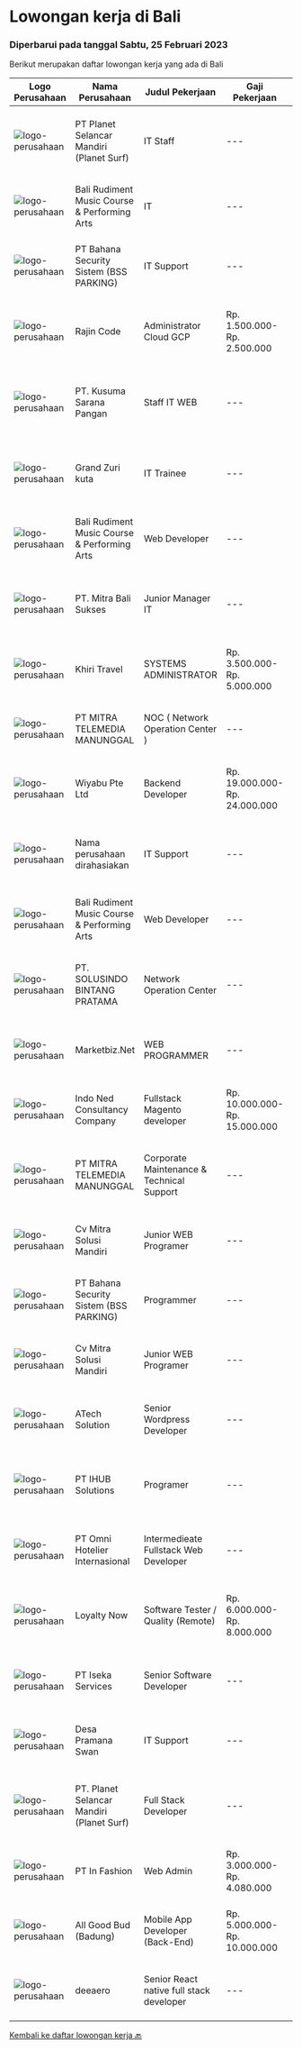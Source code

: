 
  # Lowongan kerja di Bali

  ### Diperbarui pada tanggal Sabtu, 25 Februari 2023

  Berikut merupakan daftar lowongan kerja yang ada di Bali

  |Logo Perusahaan | Nama Perusahaan | Judul Pekerjaan | Gaji Pekerjaan | Lokasi | Deskripsi | Tanggal diunggah | Pranala |
  | -------------- | --------------- | --------------- | --------- | --------- | -------------- | ------- | ----------- |
  |![logo-perusahaan](https://image-service-cdn.seek.com.au/74a5afca3317ccf3a83e9c8ec7da13d707d16704/ee4dce1061f3f616224767ad58cb2fc751b8d2dc)|PT Planet Selancar Mandiri (Planet Surf)|IT Staff|---|Badung|Deskripsi Pekerjaan:1. Menyediakan pengadaan barang IT: memberikan referensi kepada user, penawaran, pengajuan dan penyerahan barang kepada user2....|Jumat, 24 Februari 2023|https://www.jobstreet.co.id/id/job/it-staff-1034687025?token=0~c4fc78e6-6fe4-4a67-9b20-4d50bf55d4bc&sectionRank=1&jobId=jobstreet-id-job-1034687025|
|![logo-perusahaan](https://i.ibb.co/sqvTCh9/112815900-stock-vector-no-image-available-icon-flat-vector.webp)|Bali Rudiment Music Course & Performing Arts|IT|---|Padang|Freshgraduate dari bidang ilmu komputer, teknologi informasi Menguasai bahasa pemrograman Memahami jaringan komputer, instalasi software dan hardware...|Jumat, 24 Februari 2023|https://www.jobstreet.co.id/id/job/it-1034842336?token=0~c4fc78e6-6fe4-4a67-9b20-4d50bf55d4bc&sectionRank=2&jobId=jobstreet-id-job-1034842336|
|![logo-perusahaan](https://i.ibb.co/sqvTCh9/112815900-stock-vector-no-image-available-icon-flat-vector.webp)|PT Bahana Security Sistem (BSS PARKING)|IT Support|---|Padang|Kualifikasi:• Pendidikan minimal D3 (Jurusan Mesin/ Elektro/ Sipil/ IT)• Mampu mengoperasikan komputer dan (Ms. Word &amp; Excel)• Menguasai sistem...|Jumat, 24 Februari 2023|https://www.jobstreet.co.id/id/job/it-support-1034859311?token=0~c4fc78e6-6fe4-4a67-9b20-4d50bf55d4bc&sectionRank=3&jobId=jobstreet-id-job-1034859311|
|![logo-perusahaan](https://i.ibb.co/sqvTCh9/112815900-stock-vector-no-image-available-icon-flat-vector.webp)|Rajin Code|Administrator Cloud GCP|Rp. 1.500.000-Rp. 2.500.000|Denpasar|RajinCode adalah perusahaan yang bergerak dalam bidang teknologi informasi untuk penyediaan aplikasi POS (Point of Sales) yang dapat digunakan oleh...|Jumat, 24 Februari 2023|https://www.jobstreet.co.id/id/job/administrator-cloud-gcp-4217443?token=0~c4fc78e6-6fe4-4a67-9b20-4d50bf55d4bc&sectionRank=4&jobId=jobstreet-id-job-4217443|
|![logo-perusahaan](https://i.ibb.co/sqvTCh9/112815900-stock-vector-no-image-available-icon-flat-vector.webp)|PT. Kusuma Sarana Pangan|Staff IT WEB|---|Bali|PT. KUSUMA SARANA PANGANPenempatan di : TabananDeskripsi Pekerjaan : Melakukan analisa terkait pengembangan sistem situs web / aplikasi dan Melakukan...|Jumat, 24 Februari 2023|https://www.jobstreet.co.id/id/job/staff-it-web-1034797413?token=0~c4fc78e6-6fe4-4a67-9b20-4d50bf55d4bc&sectionRank=5&jobId=jobstreet-id-job-1034797413|
|![logo-perusahaan](https://i.ibb.co/sqvTCh9/112815900-stock-vector-no-image-available-icon-flat-vector.webp)|Grand Zuri kuta|IT Trainee|---|Badung|Grand Zuri Kuta Bali managed by Zuri Hotel Management is 4 stars hotel consists of 133 contemporary designed rooms and suites, now we are looking for...|Jumat, 24 Februari 2023|https://www.jobstreet.co.id/id/job/it-trainee-4238195?token=0~c4fc78e6-6fe4-4a67-9b20-4d50bf55d4bc&sectionRank=6&jobId=jobstreet-id-job-4238195|
|![logo-perusahaan](https://i.ibb.co/sqvTCh9/112815900-stock-vector-no-image-available-icon-flat-vector.webp)|Bali Rudiment Music Course & Performing Arts|Web Developer|---|Padang|Pendidikan minimal S1 dari bidang ilmu komputer, teknologi informasiMenguasai bahasa pemrogramanMemahami jaringan komputer, instalasi software dan...|Jumat, 24 Februari 2023|https://www.jobstreet.co.id/id/job/web-developer-1034531112?token=0~c4fc78e6-6fe4-4a67-9b20-4d50bf55d4bc&sectionRank=7&jobId=jobstreet-id-job-1034531112|
|![logo-perusahaan](https://i.ibb.co/sqvTCh9/112815900-stock-vector-no-image-available-icon-flat-vector.webp)|PT. Mitra Bali Sukses|Junior Manager IT|---|Bali|• Pendidikan S1 Jurusan Teknik Informatika / Teknik Komputer/ Sistem Informasi• Pengalaman Minimal 2 tahun • Memiliki pengalaman dan menguasai sistem...|Jumat, 24 Februari 2023|https://www.jobstreet.co.id/id/job/junior-manager-it-1034577241?token=0~c4fc78e6-6fe4-4a67-9b20-4d50bf55d4bc&sectionRank=8&jobId=jobstreet-id-job-1034577241|
|![logo-perusahaan](https://image-service-cdn.seek.com.au/d0551055d7020a5825128671d3e460fc00dc0595/ee4dce1061f3f616224767ad58cb2fc751b8d2dc)|Khiri Travel|SYSTEMS ADMINISTRATOR|Rp. 3.500.000-Rp. 5.000.000|Bali|Khiri Travel Creativity, service-minded and a genuine passion for responsible travel are at the core of all we do at Khiri Travel. We’re real...|Kamis, 23 Februari 2023|https://www.jobstreet.co.id/id/job/systems-administrator-4237498?token=0~c4fc78e6-6fe4-4a67-9b20-4d50bf55d4bc&sectionRank=9&jobId=jobstreet-id-job-4237498|
|![logo-perusahaan](https://image-service-cdn.seek.com.au/398a6ca8294170c3b5681b36d7ad4334c52062ed/ee4dce1061f3f616224767ad58cb2fc751b8d2dc)|PT MITRA TELEMEDIA MANUNGGAL|NOC ( Network Operation Center )|---|Bali|NOC Duties and Responsibilities: - Monitoring IT &amp; networking infrastructure through a monitoring dashboard- Execute BAU activities- Daily report,...|Jumat, 24 Februari 2023|https://www.jobstreet.co.id/id/job/noc-network-operation-center-1034745665?token=0~c4fc78e6-6fe4-4a67-9b20-4d50bf55d4bc&sectionRank=10&jobId=jobstreet-id-job-1034745665|
|![logo-perusahaan](https://image-service-cdn.seek.com.au/0363826063500b54abe59ebfcfe35cdd368d5fcc/ee4dce1061f3f616224767ad58cb2fc751b8d2dc)|Wiyabu Pte Ltd|Backend Developer|Rp. 19.000.000-Rp. 24.000.000|Bali|Jonajo Consulting LLC is a software development firm located in the heart of Silicon Valley, California. We specialize in developing AI-powered mobile...|Kamis, 23 Februari 2023|https://www.jobstreet.co.id/id/job/backend-developer-10479124/origin/sg?token=0~c4fc78e6-6fe4-4a67-9b20-4d50bf55d4bc&sectionRank=11&jobId=jobstreet-sg-job-10479124|
|![logo-perusahaan](https://i.ibb.co/sqvTCh9/112815900-stock-vector-no-image-available-icon-flat-vector.webp)|Nama perusahaan dirahasiakan|IT Support|---|Jawa Timur|Usia maksimal 35 tahun Pendidikan minimal S1 segala jurusan Minimal memiliki 1 tahun pengalaman kerja di bidang yang sama  Mempunyai pengetahuan dan...|Senin, 20 Februari 2023|https://www.jobstreet.co.id/id/job/it-support-4231859?token=0~c4fc78e6-6fe4-4a67-9b20-4d50bf55d4bc&sectionRank=12&jobId=jobstreet-id-job-4231859|
|![logo-perusahaan](https://i.ibb.co/sqvTCh9/112815900-stock-vector-no-image-available-icon-flat-vector.webp)|Bali Rudiment Music Course & Performing Arts|Web Developer|---|Padang|Freshgraduate dari bidang ilmu komputer, teknologi informasi  Menguasai bahasa pemrograman Memahami jaringan komputer, instalasi software dan hardware...|Jumat, 24 Februari 2023|https://www.jobstreet.co.id/id/job/web-developer-1034842344?token=0~c4fc78e6-6fe4-4a67-9b20-4d50bf55d4bc&sectionRank=13&jobId=jobstreet-id-job-1034842344|
|![logo-perusahaan](https://i.ibb.co/sqvTCh9/112815900-stock-vector-no-image-available-icon-flat-vector.webp)|PT. SOLUSINDO BINTANG PRATAMA|Network Operation Center|---|Bali|1. Berpengalaman dalam bidang Networking dan IT Minimal 1 tahun.2. Pendidikan Sarjana/Diploma IT/ SMK Teknik Komputer Jaringan3. Memiliki pengalaman...|Jumat, 24 Februari 2023|https://www.jobstreet.co.id/id/job/network-operation-center-1034563395?token=0~c4fc78e6-6fe4-4a67-9b20-4d50bf55d4bc&sectionRank=14&jobId=jobstreet-id-job-1034563395|
|![logo-perusahaan](https://image-service-cdn.seek.com.au/ea713bac3b5b859769463edaa2ba0fa2438bdb9d/ee4dce1061f3f616224767ad58cb2fc751b8d2dc)|Marketbiz.Net|WEB PROGRAMMER|---|Denpasar|Kualifikasi: Usia Maksimal 28 Tahun Pengalaman di bidangnya minimal 1 tahun Menguasai HTML, PHP &amp; MySQL Menguasai JQuery, HTML5, CSS3 Menguasai...|Rabu, 22 Februari 2023|https://www.jobstreet.co.id/id/job/web-programmer-4213038?token=0~c4fc78e6-6fe4-4a67-9b20-4d50bf55d4bc&sectionRank=15&jobId=jobstreet-id-job-4213038|
|![logo-perusahaan](https://image-service-cdn.seek.com.au/0a642188b6f444564b4e7d0e61cdd79a37cdf0fa/ee4dce1061f3f616224767ad58cb2fc751b8d2dc)|Indo Ned Consultancy Company|Fullstack Magento developer|Rp. 10.000.000-Rp. 15.000.000|Bali|Note: This job is not at IndoNed. You will be working for a Dutch company called U Digital (U B.V.) in Indonesia. U Digital is responsible for the...|Jumat, 24 Februari 2023|https://www.jobstreet.co.id/id/job/fullstack-magento-developer-4218830?token=0~c4fc78e6-6fe4-4a67-9b20-4d50bf55d4bc&sectionRank=16&jobId=jobstreet-id-job-4218830|
|![logo-perusahaan](https://image-service-cdn.seek.com.au/398a6ca8294170c3b5681b36d7ad4334c52062ed/ee4dce1061f3f616224767ad58cb2fc751b8d2dc)|PT MITRA TELEMEDIA MANUNGGAL|Corporate Maintenance & Technical Support|---|Bali|Tugas Dan Tanggung Jawab Corporate Maintenance &amp; Technical Support:- Melakukan Troubleshooting onsite terhadap permasalahan/kendala yang dialami...|Jumat, 24 Februari 2023|https://www.jobstreet.co.id/id/job/corporate-maintenance-technical-support-1034745788?token=0~c4fc78e6-6fe4-4a67-9b20-4d50bf55d4bc&sectionRank=17&jobId=jobstreet-id-job-1034745788|
|![logo-perusahaan](https://i.ibb.co/sqvTCh9/112815900-stock-vector-no-image-available-icon-flat-vector.webp)|Cv Mitra Solusi  Mandiri|Junior WEB Programer|---|Bali|Keuntungan:1. Gaji UMR Bali.2. Tunjangan  Deskripsi pekerjaan:1. Menguasai bahasa pemograman Laravel, Javascript, Vue Js dan Desain.2. Mampu...|Jumat, 24 Februari 2023|https://www.jobstreet.co.id/id/job/junior-web-programer-1034530958?token=0~c4fc78e6-6fe4-4a67-9b20-4d50bf55d4bc&sectionRank=18&jobId=jobstreet-id-job-1034530958|
|![logo-perusahaan](https://i.ibb.co/sqvTCh9/112815900-stock-vector-no-image-available-icon-flat-vector.webp)|PT Bahana Security Sistem (BSS PARKING)|Programmer|---|Padang|Kualifikasi: Pria/WanitaKomunikatif, dapat bekerja dalam Team &amp; IndividuPendidikan minimal D3 (Jurusan Teknik Informatika / Sistem Informasi/...|Jumat, 24 Februari 2023|https://www.jobstreet.co.id/id/job/programmer-1034825163?token=0~c4fc78e6-6fe4-4a67-9b20-4d50bf55d4bc&sectionRank=19&jobId=jobstreet-id-job-1034825163|
|![logo-perusahaan](https://i.ibb.co/sqvTCh9/112815900-stock-vector-no-image-available-icon-flat-vector.webp)|Cv Mitra Solusi  Mandiri|Junior WEB Programer|---|Bali|Keuntungan:1. Gaji UMR Bali.2. Tunjangan  Deskripsi pekerjaan:1. Menguasai bahasa pemograman Laravel, Javascript, Vue Js dan Desain.2. Mampu...|Jumat, 24 Februari 2023|https://www.jobstreet.co.id/id/job/junior-web-programer-1034550719?token=0~c4fc78e6-6fe4-4a67-9b20-4d50bf55d4bc&sectionRank=20&jobId=jobstreet-id-job-1034550719|
|![logo-perusahaan](https://image-service-cdn.seek.com.au/01cd86444ba33e86855e0cce80ed2ebf9dcff3e2/ee4dce1061f3f616224767ad58cb2fc751b8d2dc)|ATech Solution|Senior Wordpress Developer|---|Bali|Job Responsibilities:  Build custom WordPress solutions with strict design guidelines using PHP, HTML, SASS/CSS &amp; JavaScript Assist the...|Kamis, 23 Februari 2023|https://www.jobstreet.co.id/id/job/senior-wordpress-developer-4216231?token=0~c4fc78e6-6fe4-4a67-9b20-4d50bf55d4bc&sectionRank=21&jobId=jobstreet-id-job-4216231|
|![logo-perusahaan](https://i.ibb.co/sqvTCh9/112815900-stock-vector-no-image-available-icon-flat-vector.webp)|PT IHUB Solutions|Programer|---|Bali|Tugas dan tanggung jawab : Melakukan perencanaan dan merancang struktur hingga tampilan program Melakukan coding atau menulis kode program Menulis...|Jumat, 24 Februari 2023|https://www.jobstreet.co.id/id/job/programer-1034729278?token=0~c4fc78e6-6fe4-4a67-9b20-4d50bf55d4bc&sectionRank=22&jobId=jobstreet-id-job-1034729278|
|![logo-perusahaan](https://i.ibb.co/sqvTCh9/112815900-stock-vector-no-image-available-icon-flat-vector.webp)|PT Omni Hotelier Internasional|Intermedieate Fullstack Web Developer|---|Bali|Pendidikan minimal SMK/D1 (sederajat) jurusan Informatika &amp; RPL Memahami / menguasai PHP (laravel &amp; framework sejenis), Vue js &amp; React js...|Jumat, 24 Februari 2023|https://www.jobstreet.co.id/id/job/intermedieate-fullstack-web-developer-1034593954?token=0~c4fc78e6-6fe4-4a67-9b20-4d50bf55d4bc&sectionRank=23&jobId=jobstreet-id-job-1034593954|
|![logo-perusahaan](https://image-service-cdn.seek.com.au/e59800a5e4eb9018afaeb52fce66c610d6ee95d3/ee4dce1061f3f616224767ad58cb2fc751b8d2dc)|Loyalty Now|Software Tester / Quality  (Remote)|Rp. 6.000.000-Rp. 8.000.000|Bali|Software QA TesterLoyaltynow.comWe are seeking a driven Software QA Tester to help deliver our leading loyalty and payments platform to our...|Rabu, 22 Februari 2023|https://www.jobstreet.co.id/id/job/software-tester-quality-remote-4235202?token=0~c4fc78e6-6fe4-4a67-9b20-4d50bf55d4bc&sectionRank=24&jobId=jobstreet-id-job-4235202|
|![logo-perusahaan](https://image-service-cdn.seek.com.au/5083a892c25e2f7feb65b67c313f4de79dc5a30a/ee4dce1061f3f616224767ad58cb2fc751b8d2dc)|PT Iseka Services|Senior Software Developer|---|Bali|PT Iseka Services is an exciting new technology provider whose main goal is to help companies of all sizes transfer to the Digital World utilising...|Kamis, 23 Februari 2023|https://www.jobstreet.co.id/id/job/senior-software-developer-4236939?token=0~c4fc78e6-6fe4-4a67-9b20-4d50bf55d4bc&sectionRank=25&jobId=jobstreet-id-job-4236939|
|![logo-perusahaan](https://i.ibb.co/sqvTCh9/112815900-stock-vector-no-image-available-icon-flat-vector.webp)|Desa Pramana Swan|IT Support|---|Gianyar|WE ARE HIRING ! IT Support Be a part at Desa Pramana Swan and Genuine to The World Team Qualifications : • Minimum 2 year of experience in same...|Senin, 20 Februari 2023|https://www.jobstreet.co.id/id/job/it-support-4231909?token=0~c4fc78e6-6fe4-4a67-9b20-4d50bf55d4bc&sectionRank=26&jobId=jobstreet-id-job-4231909|
|![logo-perusahaan](https://image-service-cdn.seek.com.au/74a5afca3317ccf3a83e9c8ec7da13d707d16704/ee4dce1061f3f616224767ad58cb2fc751b8d2dc)|PT. Planet Selancar Mandiri (Planet Surf)|Full Stack Developer|---|Badung|Requirements: Bachelor of Computer Science/Information System Minimum has one year of working experince Minimum 20 years old and maximum 30 years old...|Rabu, 22 Februari 2023|https://www.jobstreet.co.id/id/job/full-stack-developer-4236161?token=0~c4fc78e6-6fe4-4a67-9b20-4d50bf55d4bc&sectionRank=27&jobId=jobstreet-id-job-4236161|
|![logo-perusahaan](https://image-service-cdn.seek.com.au/99ccc0096dc1e58f96b75a1f238e7d9598eff05d/ee4dce1061f3f616224767ad58cb2fc751b8d2dc)|PT In Fashion|Web Admin|Rp. 3.000.000-Rp. 4.080.000|Badung|Roles and Responsibilities Prepare and update website content (products, banners, etc). Edit product image (cropping, creating banner, color...|Rabu, 22 Februari 2023|https://www.jobstreet.co.id/id/job/web-admin-4213698?token=0~c4fc78e6-6fe4-4a67-9b20-4d50bf55d4bc&sectionRank=28&jobId=jobstreet-id-job-4213698|
|![logo-perusahaan](https://image-service-cdn.seek.com.au/4c07254eccbd8782f9485256aa2ca267feeda9ff/ee4dce1061f3f616224767ad58cb2fc751b8d2dc)|All Good Bud (Badung)|Mobile App Developer (Back-End)|Rp. 5.000.000-Rp. 10.000.000|Badung|Job Description: Build Database &amp; API for website &amp; Mobile App Database &amp; API Maintenance Create Function &amp; Deploy to Server...|Selasa, 21 Februari 2023|https://www.jobstreet.co.id/id/job/mobile-app-developer-back-end-4234307?token=0~c4fc78e6-6fe4-4a67-9b20-4d50bf55d4bc&sectionRank=29&jobId=jobstreet-id-job-4234307|
|![logo-perusahaan](https://i.ibb.co/sqvTCh9/112815900-stock-vector-no-image-available-icon-flat-vector.webp)|deeaero|Senior React native full stack developer|---|Gianyar|Job vacancy:Need it urgently a Senior React native full stack developer,.located work in Gianyar, Bali.Requirements:- Max age 35 years old.- Excellent...|Jumat, 24 Februari 2023|https://www.jobstreet.co.id/id/job/senior-react-native-full-stack-developer-1034669806?token=0~c4fc78e6-6fe4-4a67-9b20-4d50bf55d4bc&sectionRank=30&jobId=jobstreet-id-job-1034669806|


  [Kembali ke daftar lowongan kerja 🔙](../README.md#daftar-lowongan-kerja)
  